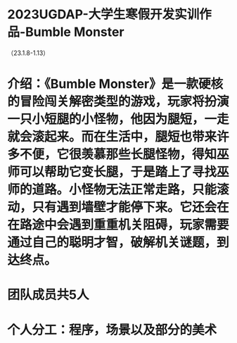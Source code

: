 # 2023UGDAP-大学生寒假开发实训作品-Bumble Monster 
（23.1.8-1.13）
# 介绍：《Bumble Monster》是一款硬核的冒险闯关解密类型的游戏，玩家将扮演一只小短腿的小怪物，他因为腿短，一走就会滚起来。而在生活中，腿短也带来许多不便，它很羡慕那些长腿怪物，得知巫师可以帮助它变长腿，于是踏上了寻找巫师的道路。小怪物无法正常走路，只能滚动，只有遇到墙壁才能停下来。它还会在在路途中会遇到重重机关阻碍，玩家需要通过自己的聪明才智，破解机关谜题，到达终点。
# 团队成员共5人
# 个人分工：程序，场景以及部分的美术
